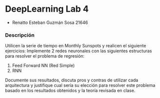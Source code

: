 # DeepLearning Lab 4

- Renatto Esteban Guzmán Sosa 21646

### Descripción

Utilicen la serie de tiempo en Monthly Sunspots y realicen el siguiente ejercicios:
Implemente 2 redes neuronales con las siguientes estructuras para resolver el problema de regresión:

1. Feed Forward NN (Red Simple)
2. RNN

Documente sus resultados, discuta pros y contras de utilizar cada arquitectura y justifique cual sería su
elección para resolver este problema basado en los resultados obtenidos y la teoría revisada en clase.
 
